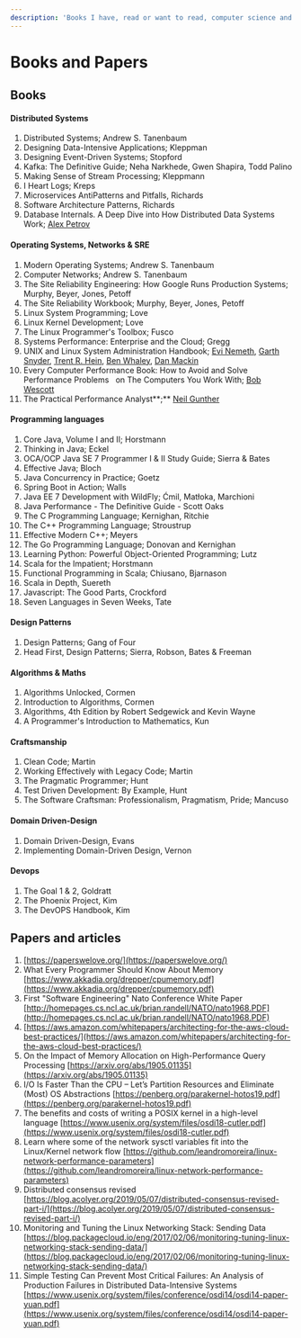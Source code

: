 ```yaml
---
description: 'Books I have, read or want to read, computer science and stuff.'
---
```


# Books and Papers

## Books

#### Distributed Systems

1. Distributed Systems; Andrew S. Tanenbaum
2. Designing Data-Intensive Applications; Kleppman
3. Designing Event-Driven Systems; Stopford
4. Kafka: The Definitive Guide; Neha Narkhede, Gwen Shapira, Todd Palino
5. Making Sense of Stream Processing; Kleppmann
6. I Heart Logs; Kreps
7. Microservices AntiPatterns and Pitfalls, Richards
8. Software Architecture Patterns, Richards
9. Database Internals. A Deep Dive into How Distributed Data Systems Work; [Alex Petrov](https://www.amazon.com/Alex-Petrov/e/B07YC94DMN/ref=dp_byline_cont_book_1) 

#### Operating Systems, Networks & SRE

1. Modern Operating Systems; Andrew S. Tanenbaum
2. Computer Networks; Andrew S. Tanenbaum
3. The Site Reliability Engineering: How Google Runs Production Systems; Murphy, Beyer, Jones, Petoff
4. The Site Reliability Workbook; Murphy, Beyer, Jones, Petoff
5. Linux System Programming; Love
6. Linux Kernel Development; Love
7. The Linux Programmer's Toolbox; Fusco
8. Systems Performance: Enterprise and the Cloud; Gregg
9. UNIX and Linux System Administration Handbook;  [Evi Nemeth](https://www.amazon.com/s/ref=dp_byline_sr_book_1?ie=UTF8&field-author=Evi+Nemeth&text=Evi+Nemeth&sort=relevancerank&search-alias=books), [Garth Snyder](https://www.amazon.com/s/ref=dp_byline_sr_book_2?ie=UTF8&field-author=Garth+Snyder&text=Garth+Snyder&sort=relevancerank&search-alias=books), [Trent R. Hein](https://www.amazon.com/Trent-R-Hein/e/B001IGFJ5Q/ref=dp_byline_cont_book_3), [Ben Whaley](https://www.amazon.com/Ben-Whaley/e/B0725R4PV5/ref=dp_byline_cont_book_4), [Dan Mackin](https://www.amazon.com/Dan-Mackin/e/B076FDP78H/ref=dp_byline_cont_book_5) 
10. Every Computer Performance Book: How to Avoid and Solve Performance Problems      on The Computers You Work With; [Bob Wescott](https://www.amazon.com/Bob-Wescott/e/B00C7CHP34/ref=dp_byline_cont_book_1) 
11. The Practical Performance Analyst**;** [Neil Gunther](https://www.amazon.co.uk/s/ref=dp_byline_sr_book_1?ie=UTF8&field-author=Neil+Gunther&text=Neil+Gunther&sort=relevancerank&search-alias=books-uk) 

#### Programming languages

1. Core Java, Volume I and II; Horstmann
2. Thinking in Java; Eckel
3. OCA/OCP Java SE 7 Programmer I & II Study Guide; Sierra & Bates
4. Effective Java; Bloch
5. Java Concurrency in Practice; Goetz
6. Spring Boot in Action; Walls
7. Java EE 7 Development with WildFly; Ćmil, Matłoka, Marchioni
8. Java Performance - The Definitive Guide - Scott Oaks
9. The C Programming Language; Kernighan, Ritchie
10. The C++ Programming Language; Stroustrup
11. Effective Modern C++; Meyers
12. The Go Programming Language; Donovan and Kernighan
13. Learning Python: Powerful Object-Oriented Programming; Lutz
14. Scala for the Impatient; Horstmann
15. Functional Programming in Scala; Chiusano, Bjarnason
16. Scala in Depth, Suereth
17. Javascript: The Good Parts, Crockford
18. Seven Languages in Seven Weeks, Tate

#### Design Patterns

1. Design Patterns; Gang of Four
2. Head First, Design Patterns; Sierra, Robson, Bates & Freeman

#### Algorithms & Maths

1. Algorithms Unlocked, Cormen
2. Introduction to Algorithms, Cormen
3. Algorithms, 4th Edition by Robert Sedgewick and Kevin Wayne
4. A Programmer's Introduction to Mathematics, Kun

#### Craftsmanship

1. Clean Code; Martin
2. Working Effectively with Legacy Code; Martin
3. The Pragmatic Programmer; Hunt
4. Test Driven Development: By Example, Hunt
5. The Software Craftsman: Professionalism, Pragmatism, Pride; Mancuso

#### Domain Driven-Design

1. Domain Driven-Design, Evans
2. Implementing Domain-Driven Design, Vernon

#### Devops

1. The Goal 1 & 2, Goldratt
2. The Phoenix Project, Kim
3. The DevOPS Handbook, Kim



## Papers and articles

1. [https://paperswelove.org/](https://paperswelove.org/)
2. What Every Programmer Should Know About Memory [https://www.akkadia.org/drepper/cpumemory.pdf](https://www.akkadia.org/drepper/cpumemory.pdf)
3. First "Software Engineering" Nato Conference White Paper [http://homepages.cs.ncl.ac.uk/brian.randell/NATO/nato1968.PDF](http://homepages.cs.ncl.ac.uk/brian.randell/NATO/nato1968.PDF)
4. [https://aws.amazon.com/whitepapers/architecting-for-the-aws-cloud-best-practices/](https://aws.amazon.com/whitepapers/architecting-for-the-aws-cloud-best-practices/) 
5. On the Impact of Memory Allocation on High-Performance Query Processing [https://arxiv.org/abs/1905.01135](https://arxiv.org/abs/1905.01135)
6. I/O Is Faster Than the CPU – Let’s Partition Resources and Eliminate \(Most\) OS Abstractions [https://penberg.org/parakernel-hotos19.pdf](https://penberg.org/parakernel-hotos19.pdf)
7. The benefits and costs of writing a POSIX kernel in a high-level language [https://www.usenix.org/system/files/osdi18-cutler.pdf](https://www.usenix.org/system/files/osdi18-cutler.pdf)
8. Learn where some of the network sysctl variables fit into the Linux/Kernel network flow [https://github.com/leandromoreira/linux-network-performance-parameters](https://github.com/leandromoreira/linux-network-performance-parameters)
9. Distributed consensus revised [https://blog.acolyer.org/2019/05/07/distributed-consensus-revised-part-i/](https://blog.acolyer.org/2019/05/07/distributed-consensus-revised-part-i/)
10. Monitoring and Tuning the Linux Networking Stack: Sending Data [https://blog.packagecloud.io/eng/2017/02/06/monitoring-tuning-linux-networking-stack-sending-data/](https://blog.packagecloud.io/eng/2017/02/06/monitoring-tuning-linux-networking-stack-sending-data/)
11. Simple Testing Can Prevent Most Critical Failures: An Analysis of Production Failures in Distributed Data-Intensive Systems [https://www.usenix.org/system/files/conference/osdi14/osdi14-paper-yuan.pdf](https://www.usenix.org/system/files/conference/osdi14/osdi14-paper-yuan.pdf)

